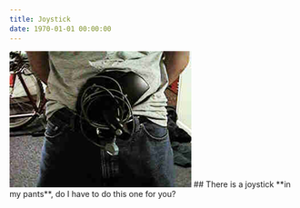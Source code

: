 ```yaml
---
title: Joystick
date: 1970-01-01 00:00:00
---
```

<img src="../assets/images/inmypants/p25.jpg">
## There is a joystick **in my pants**, do I have to do this one for you?